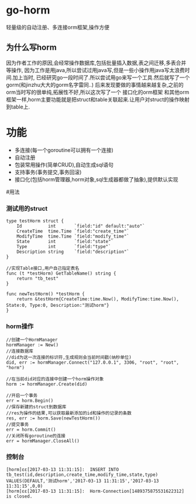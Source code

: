 # go-horm
轻量级的自动注册、多连接orm框架,操作方便

## 为什么写horm
因为作者工作的原因,会经常操作数据库,包括批量插入数据,表之间迁移,多表合并等操作,
因为工作是用java,所以尝试过用java写,但是一些小操作用java写太浪费时间.加上当时,
已经研究go一段时间了.所以尝试用go来写一个工具.然后就写了一个gorm(和jinzhu大大的gorm名字雷同..)
后来发现要做的事情越来越复杂,之前的orm当时写的很单纯,拓展性不好,所以这次写了一个
接口化的orm框架
和其他orm框架一样,horm主要功能就是把struct和table关联起来.让用户对struct的操作映射到table上.

# 功能
+ 多连接(每一个goroutine可以拥有一个连接)
+ 自动注册
+ 包装常用操作(简单CRUD),自动生成sql语句
+ 支持事务(事务提交,事务回滚)
+ 接口化(包括horm管理器,horm对象,sql生成器都做了抽象),提供默认实现

#用法

### 测试用的struct
```
type testHorm struct {
	Id          int       `field:"id" default:"auto"`
	CreateTime  time.Time `field:"create_time"`
	ModifyTime  time.Time `field:"modify_time"`
	State       int       `field:"state"`
	Type        int       `field:"type"`
	Description string    `field:"description"`
}

//实现Table接口,用户自己指定表名
func (t *testHorm) GetTableName() string {
	return "tb_test"
}

func newTestHorm() *testHorm {
	return &testHorm{CreateTime:time.Now(), ModifyTime:time.Now(), State:0, Type:0, Description:"测试horm"}
}
```

### horm操作

```
//创建一个HormManager
hormManager := New() 
//连接数据库
//did为这一次连接的标识符,生成规则会当前时间戳(纳秒单位)
did, err := hormManager.Connect("127.0.0.1", 3306, "root", "root", "horm")

//在当前did对应的连接中创建一个horm操作对象
horm := hormManager.Create(did)

//开启一个事务
err = horm.Begin()
//保存新建的struct到数据库
//res为操作的结果,可以获取最新添加的id和操作的记录的条数
res, err := horm.Save(newTestHorm())
//提交事务
err = horm.Commit()
//关闭所有goroutine的连接
err = hormManager.CloseAll()
```

### 控制台
```
[horm]εε[2017-03-13 11:31:15]:	INSERT INTO tb_test(id,description,create_time,modify_time,state,type) VALUES(DEFAULT,'测试horm','2017-03-13 11:31:15','2017-03-13 11:31:15',0,0)
[horm]εε[2017-03-13 11:31:15]:	Horm-Connection[1489375875531622312] is closed.
```




